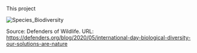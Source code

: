 This project


![Species_Biodiversity](https://defenders.org/sites/default/files/styles/meta_image/public/2020-05/Photo%20Collage.jpg?itok=m755MgRN)

Source: Defenders of Wildlife. URL: https://defenders.org/blog/2020/05/international-day-biological-diversity-our-solutions-are-nature
